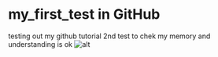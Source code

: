 # my_first_test in GitHub
testing out my github tutorial
2nd test to chek my memory and understanding is ok
![alt](https://chelsea.com)